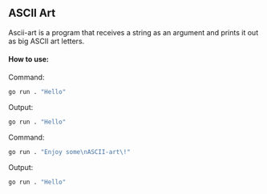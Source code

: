 ## ASCII Art

Ascii-art is a program that receives a string as an argument and prints it out as big ASCII art letters.

#### How to use: 

Command:
```bash
go run . "Hello"
````
Output:
```bash
go run . "Hello"
````

Command:
```bash
go run . "Enjoy some\nASCII-art\!"
```
Output:
```bash
go run . "Hello"
````
